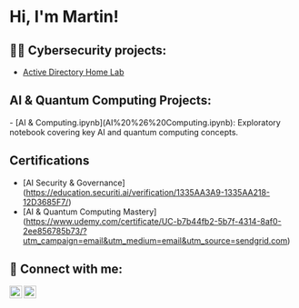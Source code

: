 <h1>Hi, I'm Martin! </h1>

<h2>👨‍💻 Cybersecurity projects:</h2>

  - [Active Directory Home Lab](https://github.com/MartinDebrah/LABURL)

<h2> AI & Quantum Computing Projects:</h2>
- [AI & Computing.ipynb](AI%20%26%20Computing.ipynb): Exploratory notebook covering key AI and quantum computing concepts.
 

<h2> Certifications</h2>

- [AI Security & Governance] (https://education.securiti.ai/verification/1335AA3A9-1335AA218-12D3685F7/)
- [AI & Quantum Computing Mastery] (https://www.udemy.com/certificate/UC-b7b44fb2-5b7f-4314-8af0-2ee856785b73/?utm_campaign=email&utm_medium=email&utm_source=sendgrid.com)



<h2> 🤳 Connect with me:</h2>

[<img align="left" alt="JoshMadakor | YouTube" width="22px" src="https://cdn.jsdelivr.net/npm/simple-icons@v3/icons/youtube.svg" />][youtube]
[<img align="left" alt="JoshMadakor | LinkedIn" width="22px" src="https://cdn.jsdelivr.net/npm/simple-icons@v3/icons/linkedin.svg" />][linkedin]

[LinkedIN]: linkedin.com/in/martin-antwi-debrah-3532a9171
[youtube]: https://www.youtube.com/channel/UC9xfZIotd_Pl4aE7qpGFfPg


<!--
**joshmadakor1/joshmadakor1** is a ✨ _special_ ✨ repository because its `README.md` (this file) appears on your GitHub profile.

Here are some ideas to get you started:

- 🔭 I’m currently working on ...
- 🌱 I’m currently learning ...
- 👯 I’m looking to collaborate on ...
- 🤔 I’m looking for help with ...
- 💬 Ask me about ...
- 📫 How to reach me: ...
- 😄 Pronouns: ...
- ⚡ Fun fact: ...
-->
